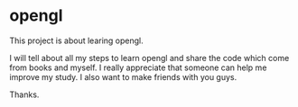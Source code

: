 opengl
======
This project is about learing opengl.

I will tell about all my steps to learn opengl and share the code which come from books and myself.
I really appreciate that someone can help me improve my study. I also want to make friends with you
guys.

Thanks.
